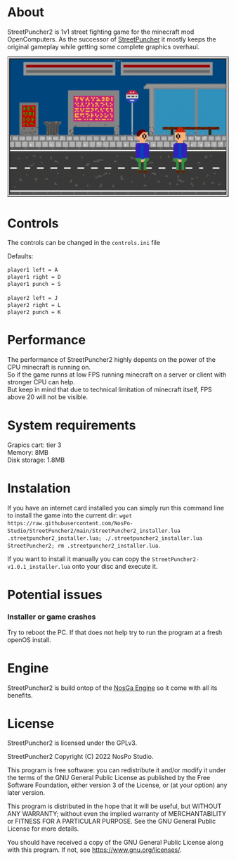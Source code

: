 # About
StreetPuncher2 is 1v1 street fighting game for the minecraft mod OpenComputers.
As the successor of [StreetPuncher](https://github.com/MisterNoNameLP/StreetPuncher) it mostly keeps the original gameplay while getting some complete graphics overhaul.

![](preview.gif)

# Controls
The controls can be changed in the `controls.ini` file

Defaults:  
```
player1 left = A  
player1 right = D  
player1 punch = S  

player2 left = J  
player2 right = L  
player2 punch = K  
```

# Performance
The performance of StreetPuncher2 highly depents on the power of the CPU minecraft is running on.  
So if the game runns at low FPS running minecraft on a server or client with stronger CPU can help.  
But keep in mind that due to technical limitation of minecraft itself, FPS above 20 will not be visible.  

# System requirements
Grapics cart: tier 3  
Memory: 8MB  
Disk storage: 1.8MB

# Instalation
If you have an internet card installed you can simply run this command line to install the game into the current dir: `wget https://raw.githubusercontent.com/NosPo-Studio/StreetPuncher2/main/StreetPuncher2_installer.lua .streetpuncher2_installer.lua; ./.streetpuncher2_installer.lua StreetPuncher2; rm .streetpuncher2_installer.lua`.

If you want to install it manually you can copy the `StreetPuncher2-v1.0.1_installer.lua` onto your disc and execute it.

# Potential issues
### Installer or game crashes
Try to reboot the PC. If that does not help try to run the program at a fresh openOS install.

# Engine
StreetPuncher2 is build ontop of the [NosGa Engine](https://github.com/NosPo-Studio/NosGa-Engine) so it come with all its benefits.

# License
StreetPuncher2 is licensed under the GPLv3.

StreetPuncher2 Copyright (C) 2022 NosPo Studio.

This program is free software: you can redistribute it and/or modify it under the terms of the GNU General Public License as published by the Free Software Foundation, either version 3 of the License, or (at your option) any later version.

This program is distributed in the hope that it will be useful, but WITHOUT ANY WARRANTY; without even the implied warranty of MERCHANTABILITY or FITNESS FOR A PARTICULAR PURPOSE. See the GNU General Public License for more details.

You should have received a copy of the GNU General Public License along with this program. If not, see https://www.gnu.org/licenses/.